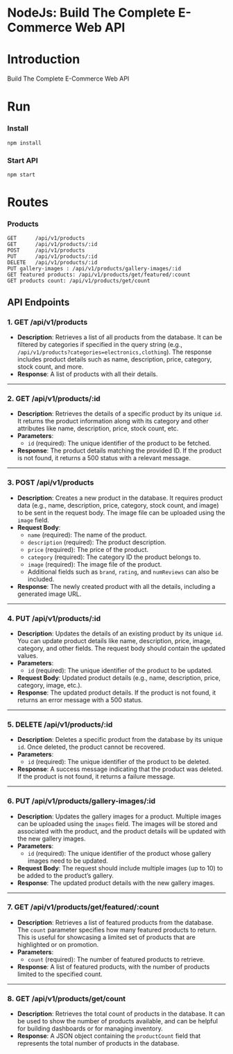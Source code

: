 
# NodeJs: Build The Complete E-Commerce Web API


# Introduction
 Build The Complete E-Commerce Web API




# Run

### Install

```
npm install
```

### Start API

```
npm start
```

# Routes

### Products

```
GET      /api/v1/products
GET      /api/v1/products/:id
POST     /api/v1/products
PUT      /api/v1/products/:id
DELETE   /api/v1/products/:id
PUT gallery-images : /api/v1/products/gallery-images/:id
GET featured products: /api/v1/products/get/featured/:count
GET products count: /api/v1/products/get/count
```
## API Endpoints

### 1. **GET /api/v1/products**
   - **Description**: Retrieves a list of all products from the database. It can be filtered by categories if specified in the query string (e.g., `/api/v1/products?categories=electronics,clothing`). The response includes product details such as name, description, price, category, stock count, and more.
   - **Response**: A list of products with all their details.

---

### 2. **GET /api/v1/products/:id**
   - **Description**: Retrieves the details of a specific product by its unique `id`. It returns the product information along with its category and other attributes like name, description, price, stock count, etc.
   - **Parameters**: 
     - `id` (required): The unique identifier of the product to be fetched.
   - **Response**: The product details matching the provided ID. If the product is not found, it returns a 500 status with a relevant message.

---

### 3. **POST /api/v1/products**
   - **Description**: Creates a new product in the database. It requires product data (e.g., name, description, price, category, stock count, and image) to be sent in the request body. The image file can be uploaded using the `image` field.
   - **Request Body**: 
     - `name` (required): The name of the product.
     - `description` (required): The product description.
     - `price` (required): The price of the product.
     - `category` (required): The category ID the product belongs to.
     - `image` (required): The image file of the product.
     - Additional fields such as `brand`, `rating`, and `numReviews` can also be included.
   - **Response**: The newly created product with all the details, including a generated image URL.

---

### 4. **PUT /api/v1/products/:id**
   - **Description**: Updates the details of an existing product by its unique `id`. You can update product details like name, description, price, image, category, and other fields. The request body should contain the updated values.
   - **Parameters**: 
     - `id` (required): The unique identifier of the product to be updated.
   - **Request Body**: Updated product details (e.g., name, description, price, category, image, etc.).
   - **Response**: The updated product details. If the product is not found, it returns an error message with a 500 status.

---

### 5. **DELETE /api/v1/products/:id**
   - **Description**: Deletes a specific product from the database by its unique `id`. Once deleted, the product cannot be recovered.
   - **Parameters**: 
     - `id` (required): The unique identifier of the product to be deleted.
   - **Response**: A success message indicating that the product was deleted. If the product is not found, it returns a failure message.

---

### 6. **PUT /api/v1/products/gallery-images/:id**
   - **Description**: Updates the gallery images for a product. Multiple images can be uploaded using the `images` field. The images will be stored and associated with the product, and the product details will be updated with the new gallery images.
   - **Parameters**: 
     - `id` (required): The unique identifier of the product whose gallery images need to be updated.
   - **Request Body**: The request should include multiple images (up to 10) to be added to the product’s gallery.
   - **Response**: The updated product details with the new gallery images.

---

### 7. **GET /api/v1/products/get/featured/:count**
   - **Description**: Retrieves a list of featured products from the database. The `count` parameter specifies how many featured products to return. This is useful for showcasing a limited set of products that are highlighted or on promotion.
   - **Parameters**: 
     - `count` (required): The number of featured products to retrieve.
   - **Response**: A list of featured products, with the number of products limited to the specified count.

---

### 8. **GET /api/v1/products/get/count**
   - **Description**: Retrieves the total count of products in the database. It can be used to show the number of products available, and can be helpful for building dashboards or for managing inventory.
   - **Response**: A JSON object containing the `productCount` field that represents the total number of products in the database.
